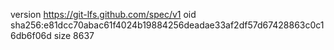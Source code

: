 version https://git-lfs.github.com/spec/v1
oid sha256:e81dcc70abac61f4024b19884256deadae33af2df57d67428863c0c16db6f06d
size 8637
